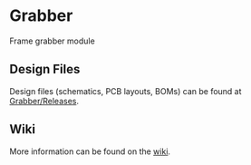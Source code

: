 # Grabber
Frame grabber module

## Design Files

Design files (schematics, PCB layouts, BOMs) can be found at [Grabber/Releases](https://github.com/sinara-hw/Grabber/releases).

## Wiki

More information can be found on the [wiki](https://github.com/sinara-hw/Grabber/wiki).
